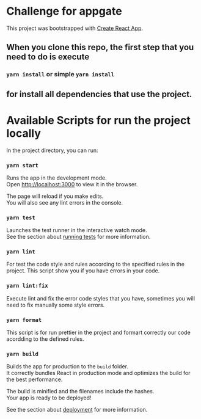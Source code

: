 # Challenge for appgate

This project was bootstrapped with [Create React App](https://github.com/facebook/create-react-app).

## When you clone this repo, the first step that you need to do is execute
### `yarn install` or simple `yarn install`
## for install all dependencies that use the project.
# Available Scripts for run the project locally

In the project directory, you can run:

### `yarn start`

Runs the app in the development mode.\
Open [http://localhost:3000](http://localhost:3000) to view it in the browser.

The page will reload if you make edits.\
You will also see any lint errors in the console.

### `yarn test`

Launches the test runner in the interactive watch mode.\
See the section about [running tests](https://facebook.github.io/create-react-app/docs/running-tests) for more information.

### `yarn lint`

For test the code style and rules according to the specified rules in the project. This script show you if you have errors in your code.

### `yarn lint:fix`

Execute lint and fix the error code styles that you have, sometimes you will need to fix manually some style errors.

### `yarn format`

This script is for run prettier in the project and formart correctly our code acordding to the defined rules.

### `yarn build`

Builds the app for production to the `build` folder.\
It correctly bundles React in production mode and optimizes the build for the best performance.

The build is minified and the filenames include the hashes.\
Your app is ready to be deployed!

See the section about [deployment](https://facebook.github.io/create-react-app/docs/deployment) for more information.

